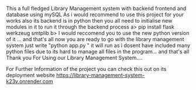 This a full fledged Library Management system with backend frontend and database using mySQL
As i would recommend to use this project for your works 
also its backend is in python then you all need to initialise new modules in it to run it through the backend process
   a> pip install flask werkzeug smtplib
   b> I would reccomend you to use the new python version of it ...
and that's all now you are ready to go with the library management system 
just write "python app.py " it will run as i dosent have included many python files due to its hard to manage all files in the program...
and that's all 
Thank you For Using our Library Management System....

For Further Information of the project you can check this out on its deployment website
https://library-management-system-k23v.onrender.com
